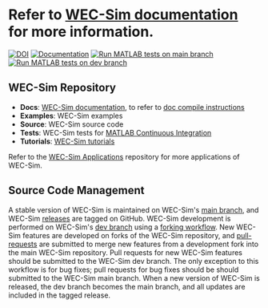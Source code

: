 # Refer to [WEC-Sim documentation](http://wec-sim.github.io/WEC-Sim) for more information.
[![DOI](https://zenodo.org/badge/20451353.svg)](https://zenodo.org/badge/latestdoi/20451353)
[![Documentation](https://github.com/WEC-Sim/WEC-Sim/actions/workflows/docs.yml/badge.svg)](https://github.com/WEC-Sim/WEC-Sim/actions/workflows/docs.yml)
[![Run MATLAB tests on main branch](https://github.com/WEC-Sim/WEC-Sim/actions/workflows/run-tests-main.yml/badge.svg?branch=main)](https://github.com/WEC-Sim/WEC-Sim/actions/workflows/run-tests-main.yml)
[![Run MATLAB tests on dev branch](https://github.com/WEC-Sim/WEC-Sim/actions/workflows/run-tests-dev.yml/badge.svg?branch=dev)](https://github.com/WEC-Sim/WEC-Sim/actions/workflows/run-tests-dev.yml)

## WEC-Sim Repository

* **Docs**: [WEC-Sim documentation](http://wec-sim.github.io/WEC-Sim), to refer to [doc compile instructions](https://github.com/WEC-Sim/WEC-Sim/tree/main/docs) 
* **Examples**: WEC-Sim  examples
* **Source**: WEC-Sim source code
* **Tests**: WEC-Sim tests for [MATLAB Continuous Integration](https://www.mathworks.com/solutions/continuous-integration.html)
* **Tutorials**: [WEC-Sim tutorials](http://wec-sim.github.io/WEC-Sim/main/user/tutorials.html)

Refer to the [WEC-Sim Applications](https://github.com/WEC-Sim/WEC-Sim_Applications) repository for more applications of WEC-Sim.

## Source Code Management

A stable version of WEC-Sim is maintained on WEC-Sim's [main branch](https://github.com/WEC-Sim/WEC-Sim), and WEC-Sim [releases](https://github.com/WEC-Sim/WEC-Sim/releases) are tagged on GitHub. 
WEC-Sim development is performed on WEC-Sim's [dev branch](https://github.com/WEC-Sim/WEC-Sim/tree/dev) using a [forking workflow](https://www.atlassian.com/git/tutorials/comparing-workflows/forking-workflow). 
New WEC-Sim features are developed on forks of the WEC-Sim repository, and [pull-requests](https://github.com/WEC-Sim/WEC-Sim/pulls) are submitted to merge new features from a development fork into the main WEC-Sim repository. 
Pull requests for new WEC-Sim features should be submitted to the WEC-Sim dev branch. 
The only exception to this workflow is for bug fixes; pull requests for bug fixes should be should submitted to the WEC-Sim main branch.
When a new version of WEC-Sim is released, the dev branch becomes the main branch, and all updates are included in the tagged release.

